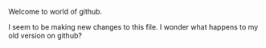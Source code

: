 Welcome to world of github.

I seem to be making new changes to this file.  I wonder what happens to my old version on github?

